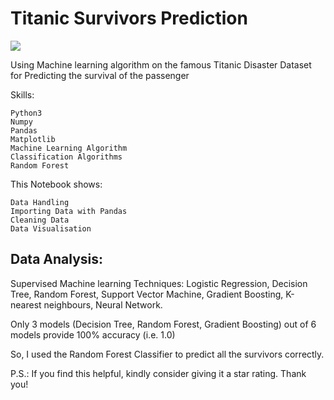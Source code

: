 # Titanic Survivors Prediction

<img src="https://static1.squarespace.com/static/5006453fe4b09ef2252ba068/5095eabce4b06cb305058603/5095eabce4b02d37bef4c24c/1352002236895/100_anniversary_titanic_sinking_by_esai8mellows-d4xbme8.jpg">

Using Machine learning algorithm on the famous Titanic Disaster Dataset for Predicting the survival of the passenger

Skills:

    Python3
    Numpy
    Pandas
    Matplotlib
    Machine Learning Algorithm
    Classification Algorithms
    Random Forest
    
This Notebook shows:

    Data Handling
    Importing Data with Pandas
    Cleaning Data
    Data Visualisation

## Data Analysis:

Supervised Machine learning Techniques: Logistic Regression, Decision Tree, Random Forest, Support Vector Machine, Gradient Boosting, K-nearest neighbours, Neural Network.

Only 3 models (Decision Tree, Random Forest, Gradient Boosting) out of 6 models provide 100% accuracy (i.e. 1.0)

So, I used the Random Forest Classifier to predict all the survivors correctly.

P.S.: If you find this helpful, kindly consider giving it a star rating. Thank you!
